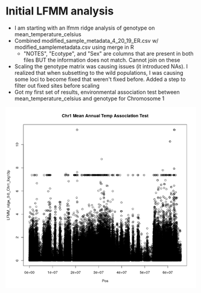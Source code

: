 # Initial LFMM analysis

- I am starting with an lfmm ridge analysis of genotype on mean_temperature_celsius
- Combined modified_sample_metadata_4_20_19_ER.csv w/ modified_samplemetadata.csv using merge in R
	- "NOTES", "Ecotype", and "Sex" are columns that are present in both files BUT the information does not match. Cannot join on these
- Scaling the genotype matrix was causing issues (it introduced NAs). I realized that when subsetting to the wild populations, I was causing some loci to become fixed that weren't fixed before. Added a step to filter out fixed sites before scaling 
- Got my first set of results, environmental association test between mean_temperature_celsius and genotype for Chromosome 1


![graph](../figures/envi_analysis/lfmm_ridge_mean_annual_temp_test_chr1.png "plot")
